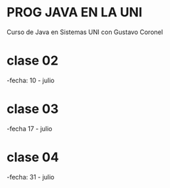 # PROG JAVA EN LA UNI
Curso de Java en Sistemas UNI con Gustavo Coronel

# clase 02

-fecha: 10 - julio 

# clase 03

-fecha 17 - julio

# clase 04

-fecha: 31 - julio 


